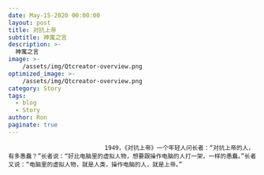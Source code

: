```yaml
---
date: May-15-2020 00:00:00
layout: post
title: 对抗上帝
subtitle: 神寓之言
description: >-
  神寓之言
image: >-
    /assets/img/Qtcreator-overview.png
optimized_image: >-
    /assets/img/Qtcreator-overview.png
category: Story
tags:
  - blog
  - Story
author: Ron
paginate: true
---
```


							　　1949，《对抗上帝》一个年轻人问长者：“对抗上帝的人，有多愚蠢？”长者说：“好比电脑里的虚拟人物，想要跟操作电脑的人打一架，一样的愚蠢。”长者又说：“电脑里的虚拟人物，就是人类，操作电脑的人，就是上帝。”
							
							
						